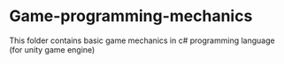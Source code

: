 # Game-programming-mechanics
This folder contains basic game mechanics in c# programming language (for unity game engine)
